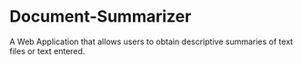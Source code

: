 # Document-Summarizer
A Web Application that allows users to obtain descriptive summaries of text files or text entered.
